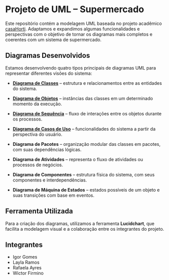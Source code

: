# Projeto de UML – Supermercado

Este repositório contém a modelagem UML baseada no projeto acadêmico [casaHorti](https://github.com/RafaBricia/casaHorti-api-rest). Adaptamos e expandimos algumas funcionalidades e perspectivas com o objetivo de tornar os diagramas mais completos e coerentes com um sistema de supermercado.

## Diagramas Desenvolvidos

Estamos desenvolvendo quatro tipos principais de diagramas UML para representar diferentes visões do sistema:

- <a href='https://github.com/RafaBricia/diagramas-UML/tree/master/Diagrama_Classe'>**Diagrama de Classes**</a> – estrutura e relacionamentos entre as entidades do sistema.
- <a href='https://github.com/RafaBricia/diagramas-UML/tree/master/Diagrama_Objeto'>**Diagrama de Objetos**</a> – instâncias das classes em um determinado momento da execução.
- <a href='https://github.com/RafaBricia/diagramas-UML/tree/master/Diagrama_Sequencia'>**Diagrama de Sequência**</a> – fluxo de interações entre os objetos durante os processos.
- <a href='https://github.com/RafaBricia/diagramas-UML/tree/master/Diagrama_caso_de_uso'>**Diagrama de Casos de Uso**</a> – funcionalidades do sistema a partir da perspectiva do usuário.

- <a href='https://github.com/RafaBricia/diagramas-UML/tree/fase2/Diagrama_pacotes'></a> **Diagrama de Pacotes** – organização modular das classes em pacotes, com suas dependências lógicas.
- <a href='https://github.com/RafaBricia/diagramas-UML/tree/fase2/Diagrama_Atividades'></a> **Diagrama de Atividades** – representa o fluxo de atividades ou processos de negócios.
- <a href='https://github.com/RafaBricia/diagramas-UML/tree/fase2/Diagrama_Componentes'></a> **Diagrama de Componentes** – estrutura física do sistema, com seus componentes e interdependências.
- <a href='https://github.com/RafaBricia/diagramas-UML/tree/fase2/Diagrama_Maquina_Estados'></a> **Diagrama de Máquina de Estados** – estados possíveis de um objeto e suas transições com base em eventos.
## Ferramenta Utilizada

Para a criação dos diagramas, utilizamos a ferramenta **Lucidchart**, que facilita a modelagem visual e a colaboração entre os integrantes do projeto.

## Integrantes

- Igor Gomes
- Layla Ramos
- Rafaela Ayres
- Wictor Firmino